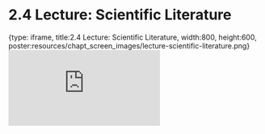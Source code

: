 # 2.4 Lecture: Scientific Literature
 
{type: iframe, title:2.4 Lecture: Scientific Literature, width:800, height:600, poster:resources/chapt_screen_images/lecture-scientific-literature.png}
![](https://vgaysin1.github.io/CURE-MicrobialMysteries-test/lecture-scientific-literature.html)
 

 
